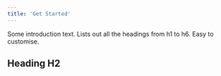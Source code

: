 ```yaml
---
title: 'Get Started'
---
```


Some introduction text. Lists out all the headings from h1 to h6. Easy to customise.

## Heading H2
